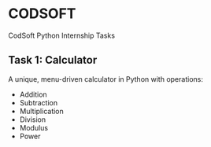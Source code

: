 # CODSOFT
CodSoft Python Internship Tasks
## Task 1: Calculator
A unique, menu-driven calculator in Python with operations:
- Addition
- Subtraction
- Multiplication
- Division
- Modulus
- Power
